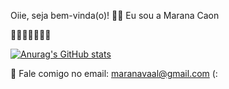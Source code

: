 Oiie, seja bem-vinda(o)! 🌻🦋 
Eu sou a Marana Caon

🦋🐞🦔🍄🍃🌼🌻

[![Anurag's GitHub stats](https://github-readme-stats.vercel.app/api?username=maranacaon)](https://github.com/maranacaon/github-readme-stats)


🌈 Fale comigo no email: maranavaal@gmail.com (:
